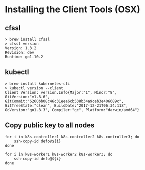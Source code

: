 # Installing the Client Tools (OSX)

## cfssl

```
> brew install cfssl
> cfssl version
Version: 1.3.2
Revision: dev
Runtime: go1.10.2
```

## kubectl

```
> brew install kubernetes-cli
> kubectl version --client
Client Version: version.Info{Major:"1", Minor:"8", GitVersion:"v1.8.6", GitCommit:"6260bb08c46c31eea6cb538b34a9ceb3e406689c", GitTreeState:"clean", BuildDate:"2017-12-21T06:34:11Z", GoVersion:"go1.8.3", Compiler:"gc", Platform:"darwin/amd64"}
```

## Copy public key to all nodes

```
for i in k8s-controller1 k8s-controller2 k8s-controller3; do
    ssh-copy-id defo@${i}
done

for i in k8s-worker1 k8s-worker2 k8s-worker3; do
    ssh-copy-id defo@${i}
done
```
